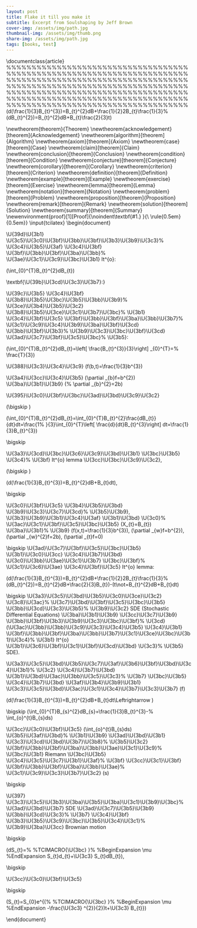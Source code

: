 ```yaml
---
layout: post
title: Flake it till you make it
subtitle: Excerpt from Soulshaping by Jeff Brown
cover-img: /assets/img/path.jpg
thumbnail-img: /assets/img/thumb.png
share-img: /assets/img/path.jpg
tags: [books, test]
---
```

\documentclass{article}
%%%%%%%%%%%%%%%%%%%%%%%%%%%%%%%%%%%%%%%%%%%%%%%%%%%%%%%%%%%%%%%%%%%%%%%%%%%%%%%%%%%%%%%%%%%%%%%%%%%%%%%%%%%%%%%%%%%%%%%%%%%%%%%%%%%%%%%%%%%%%%%%%%%%%%%%%%%%%%%%%%%%%%%%%%%%%%%%%%%%%%%%%%%%%%%%%%%%%%%%%%%%%%%%%%%%%%%%%%%%%%%%%%%%%%%%%%%%%%%%%%%%%%%%%%%%
(d(\frac{1}{3}B_{t}^{3})=B_{t}^{2}dB+\frac{1}{2}2B_{t}\frac{1}{3}%
(dB_{t}^{2})=B_{t}^{2}dB+B_{t}\frac{2}{3}t\)


\newtheorem{theorem}{Theorem}
\newtheorem{acknowledgement}[theorem]{Acknowledgement}
\newtheorem{algorithm}[theorem]{Algorithm}
\newtheorem{axiom}[theorem]{Axiom}
\newtheorem{case}[theorem]{Case}
\newtheorem{claim}[theorem]{Claim}
\newtheorem{conclusion}[theorem]{Conclusion}
\newtheorem{condition}[theorem]{Condition}
\newtheorem{conjecture}[theorem]{Conjecture}
\newtheorem{corollary}[theorem]{Corollary}
\newtheorem{criterion}[theorem]{Criterion}
\newtheorem{definition}[theorem]{Definition}
\newtheorem{example}[theorem]{Example}
\newtheorem{exercise}[theorem]{Exercise}
\newtheorem{lemma}[theorem]{Lemma}
\newtheorem{notation}[theorem]{Notation}
\newtheorem{problem}[theorem]{Problem}
\newtheorem{proposition}[theorem]{Proposition}
\newtheorem{remark}[theorem]{Remark}
\newtheorem{solution}[theorem]{Solution}
\newtheorem{summary}[theorem]{Summary}
\newenvironment{proof}[1][Proof]{\noindent\textbf{#1.} }{\ \rule{0.5em}{0.5em}}
\input{tcilatex}
\begin{document}


\U{39d}\U{3b1} \U{3c5}\U{3c0}\U{3bf}\U{3bb}\U{3bf}\U{3b3}\U{3b9}\U{3c3}%
\U{3c4}\U{3b5}\U{3af} \U{3c4}\U{3bf} \U{3bf}\U{3bb}\U{3bf}\U{3ba}\U{3bb}%
\U{3ae}\U{3c1}\U{3c9}\U{3bc}\U{3b1} It\^{o}:

\(\int_{0}^{T}B_{t}^{2}dB_{t}\)

\textbf{\U{39b}\U{3cd}\U{3c3}\U{3b7}:}

\U{39c}\U{3b5} \U{3c4}\U{3bf} \U{3b8}\U{3b5}\U{3bc}\U{3b5}\U{3bb}\U{3b9}%
\U{3ce}\U{3b4}\U{3b5}\U{3c2} \U{3b8}\U{3b5}\U{3ce}\U{3c1}\U{3b7}\U{3bc}%
\U{3b1} \U{3c4}\U{3bf}\U{3c5} \U{3bf}\U{3bb}\U{3bf}\U{3ba}\U{3bb}\U{3b7}%
\U{3c1}\U{3c9}\U{3c4}\U{3b9}\U{3ba}\U{3bf}\U{3cd} \U{3bb}\U{3bf}\U{3b3}%
\U{3b9}\U{3c3}\U{3bc}\U{3bf}\U{3cd} \U{3ad}\U{3c7}\U{3bf}\U{3c5}\U{3bc}%
\U{3b5}:

\(\int_{0}^{T}B_{t}^{2}dB_{t}=\left[ \frac{B_{t}^{3}}{3}\right] _{0}^{T}=%
\frac{T}{3}\)

\U{388}\U{3c3}\U{3c4}\U{3c9} \(f(b,t)=\frac{1}{3}b^{3}\)

\U{3a4}\U{3cc}\U{3c4}\U{3b5} \(\partial _{b}f=b^{2}\) \U{3ba}\U{3b1}\U{3b9} \(%
\partial _{b}^{2}=2b\)

\U{395}\U{3c0}\U{3bf}\U{3bc}\U{3ad}\U{3bd}\U{3c9}\U{3c2}

\(\bigskip \)

\(\int_{0}^{T}B_{t}^{2}dB_{t}=\int_{0}^{T}B_{t}^{2}\frac{dB_{t}}{dt}dt=\frac{1%
}{3}\int_{0}^{T}\left[ \frac{d}{dt}B_{t}^{3}\right] dt=\frac{1}{3}B_{t}^{3}\)

\bigskip

\U{3a3}\U{3cd}\U{3bc}\U{3c6}\U{3c9}\U{3bd}\U{3b1} \U{3bc}\U{3b5} \U{3c4}%
\U{3bf} It\^{o} lemma \U{3cc}\U{3bc}\U{3c9}\U{3c2},

\(\bigskip \)

\(d(\frac{1}{3}B_{t}^{3})=B_{t}^{2}dB+B_{t}dt\),

\bigskip

\U{3c0}\U{3bf}\U{3c5} \U{3b4}\U{3b5}\U{3bd} \U{3b9}\U{3c3}\U{3c7}\U{3cd}%
\U{3b5}\U{3b9}, \U{3b3}\U{3b9}\U{3b1}\U{3c4}\U{3af} \U{3b1}\U{3bd} \U{3c0}%
\U{3ac}\U{3c1}\U{3bf}\U{3c5}\U{3bc}\U{3b5} \(X_{t}=B_{t}\) \U{3ba}\U{3b1}%
\U{3b9} \(f(x,t)=\frac{1}{3}b^{3}\), \(\partial _{w}f=b^{2}\), \(\partial
_{w}^{2}f=2b\), \(\partial _{t}f=0\)

\bigskip \U{3ad}\U{3c7}\U{3bf}\U{3c5}\U{3bc}\U{3b5} \U{3b1}\U{3c0}\U{3cc} 
\U{3c4}\U{3b7}\U{3bd} \U{3c0}\U{3bb}\U{3ae}\U{3c1}\U{3b7} \U{3bc}\U{3bf}%
\U{3c1}\U{3c6}\U{3ae} \U{3c4}\U{3bf}\U{3c5} It\^{o} lemma:

\(d(\frac{1}{3}B_{t}^{3})=B_{t}^{2}dB+\frac{1}{2}2B_{t}\frac{1}{3}%
(dB_{t}^{2})=B_{t}^{2}dB+\frac{2}{3}B_{t}\)\-\(t\not=B_{t}^{2}dB+B_{t}dt\)

\bigskip \U{3a3}\U{3c5}\U{3bd}\U{3b5}\U{3c0}\U{3ce}\U{3c2} \U{3c8}\U{3ac}%
\U{3c7}\U{3bd}\U{3bf}\U{3c5}\U{3bc}\U{3b5} \U{3bb}\U{3cd}\U{3c3}\U{3b5}%
\U{3b9}\U{3c2} SDE (Stochastic Differential Equations) \U{3ba}\U{3b1}\U{3b9} 
\U{3cc}\U{3c7}\U{3b9} \U{3bb}\U{3bf}\U{3b3}\U{3b9}\U{3c3}\U{3bc}\U{3bf}%
\U{3cd} (\U{3ac}\U{3bb}\U{3bb}\U{3c9}\U{3c3}\U{3c4}\U{3b5} \U{3c4}\U{3b1} 
\U{3bf}\U{3bb}\U{3bf}\U{3ba}\U{3bb}\U{3b7}\U{3c1}\U{3ce}\U{3bc}\U{3b1}\U{3c4}%
\U{3b1} It\^{o} \U{3b1}\U{3c6}\U{3bf}\U{3c1}\U{3bf}\U{3cd}\U{3bd} \U{3c3}%
\U{3b5} SDE).

\U{3a3}\U{3c5}\U{3bd}\U{3b5}\U{3c7}\U{3af}\U{3b6}\U{3bf}\U{3bd}\U{3c4}\U{3b1}%
\U{3c2} \U{3c4}\U{3b7}\U{3bd} \U{3b1}\U{3bd}\U{3ac}\U{3bb}\U{3c5}\U{3c3}%
\U{3b7} \U{3bc}\U{3b5} \U{3c4}\U{3b7}\U{3bd} \U{3af}\U{3b4}\U{3b9}\U{3b1} 
\U{3c3}\U{3c5}\U{3bd}\U{3ac}\U{3c1}\U{3c4}\U{3b7}\U{3c3}\U{3b7} \(f\)

\(d(\frac{1}{3}B_{t}^{3})=B_{t}^{2}dB+B_{t}dt\Leftrightarrow \)

\bigskip \(\int_{0}^{T}B_{s}^{2}dB_{s}=\frac{1}{3}B_{t}^{3}-%
\int_{o}^{t}B_{s}ds\)

\U{3cc}\U{3c0}\U{3bf}\U{3c5} \(\int_{o}^{t}B_{s}ds\) \U{3b5}\U{3af}\U{3bd}%
\U{3b1}\U{3b9} \U{3ad}\U{3bd}\U{3b1} \U{3c3}\U{3cd}\U{3bd}\U{3b7}\U{3b8}%
\U{3b5}\U{3c2} \U{3bf}\U{3bb}\U{3bf}\U{3ba}\U{3bb}\U{3ae}\U{3c1}\U{3c9}%
\U{3bc}\U{3b1} Riemann \U{3bc}\U{3b5} \U{3c4}\U{3c5}\U{3c7}\U{3b1}\U{3af}%
\U{3bf} \U{3cc}\U{3c1}\U{3bf} \U{3bf}\U{3bb}\U{3bf}\U{3ba}\U{3bb}\U{3ae}%
\U{3c1}\U{3c9}\U{3c3}\U{3b7}\U{3c2} \(s\)

\bigskip

\U{397} \U{3c3}\U{3c5}\U{3b3}\U{3ba}\U{3b5}\U{3ba}\U{3c1}\U{3b9}\U{3bc}%
\U{3ad}\U{3bd}\U{3b7} SDE \U{3ad}\U{3c7}\U{3b5}\U{3b9} \U{3bb}\U{3cd}\U{3c3}%
\U{3b7} \U{3c4}\U{3bf} \U{3b3}\U{3b5}\U{3c9}\U{3bc}\U{3b5}\U{3c4}\U{3c1}%
\U{3b9}\U{3ba}\U{3cc} Brownian motion

\bigskip

\(dS_{t}=%
%TCIMACRO{\U{3bc} }%
%BeginExpansion
\mu
%EndExpansion
S_{t}d_{t}+\U{3c3} S_{t}dB_{t}\),

\bigskip

\U{3cc}\U{3c0}\U{3bf}\U{3c5}

\bigskip

\(S_{t}=S_{0}e^{(%
%TCIMACRO{\U{3bc} }%
%BeginExpansion
\mu
%EndExpansion
-\frac{\U{3c3} ^{2}}{2})t+\U{3c3} B_{t}}\)

\end{document}

